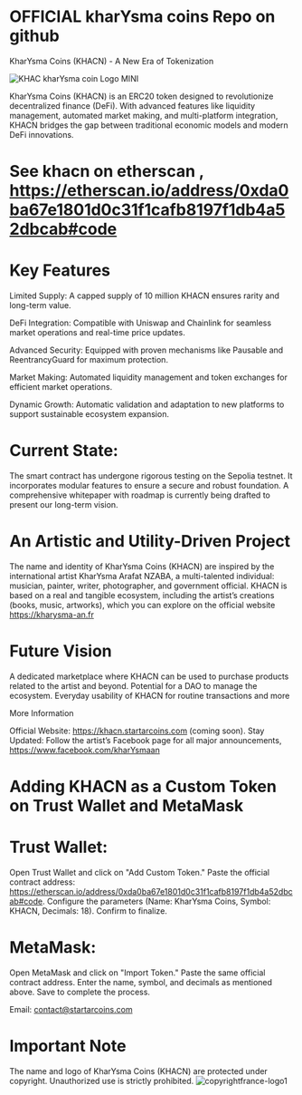 # OFFICIAL kharYsma coins Repo on github

KharYsma Coins (KHACN) - A New Era of Tokenization

![KHAC kharYsma coin Logo MINI](https://github.com/user-attachments/assets/587d362b-dcf1-42a4-881d-f5a8a53d3705)


KharYsma Coins (KHACN) is an ERC20 token designed to revolutionize decentralized finance (DeFi). With advanced features like liquidity management, automated market making, and multi-platform integration, KHACN bridges the gap between traditional economic models and modern DeFi innovations.

# See khacn on etherscan , https://etherscan.io/address/0xda0ba67e1801d0c31f1cafb8197f1db4a52dbcab#code

# Key Features

Limited Supply: A capped supply of 10 million KHACN ensures rarity and long-term value.

DeFi Integration: Compatible with Uniswap and Chainlink for seamless market operations and real-time price updates.

Advanced Security: Equipped with proven mechanisms like Pausable and ReentrancyGuard for maximum protection.

Market Making: Automated liquidity management and token exchanges for efficient market operations.

Dynamic Growth: Automatic validation and adaptation to new platforms to support sustainable ecosystem expansion.

# Current State:
The smart contract has undergone rigorous testing on the Sepolia testnet. It incorporates modular features to ensure a secure and robust foundation. A comprehensive whitepaper with roadmap is currently being drafted to present our long-term vision.

# An Artistic and Utility-Driven Project

The name and identity of KharYsma Coins (KHACN) are inspired by the international artist KharYsma Arafat NZABA, a multi-talented individual: musician, painter, writer, photographer, and government official. KHACN is based on a real and tangible ecosystem, including the artist’s creations (books, music, artworks), which you can explore on the official website https://kharysma-an.fr

# Future Vision

A dedicated marketplace where KHACN can be used to purchase products related to the artist and beyond.
Potential for a DAO to manage the ecosystem.
Everyday usability of KHACN for routine transactions and more

More Information

Official Website: https://khacn.startarcoins.com (coming soon).
Stay Updated: Follow the artist’s Facebook page for all major announcements, https://www.facebook.com/kharYsmaan

# Adding KHACN as a Custom Token on Trust Wallet and MetaMask

# Trust Wallet:
Open Trust Wallet and click on "Add Custom Token."
Paste the official contract address:
https://etherscan.io/address/0xda0ba67e1801d0c31f1cafb8197f1db4a52dbcab#code.
Configure the parameters (Name: KharYsma Coins, Symbol: KHACN, Decimals: 18).
Confirm to finalize.

# MetaMask:
Open MetaMask and click on "Import Token."
Paste the same official contract address.
Enter the name, symbol, and decimals as mentioned above.
Save to complete the process.

Email: contact@startarcoins.com

# Important Note
The name and logo of KharYsma Coins (KHACN) are protected under copyright. Unauthorized use is strictly prohibited.
![copyrightfrance-logo1](https://github.com/user-attachments/assets/c62e64dc-6090-4ea2-af4d-2c9ff106fee5)

